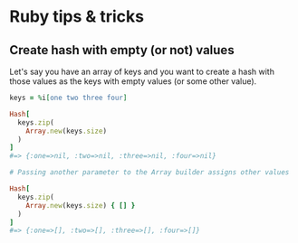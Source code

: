 # Ruby tips & tricks

## Create hash with empty (or not) values

Let's say you have an array of keys and you want to create a hash with those values as the keys with empty values (or some other value).

```ruby
keys = %i[one two three four]

Hash[
  keys.zip(
    Array.new(keys.size)
  )
]
#=> {:one=>nil, :two=>nil, :three=>nil, :four=>nil}

# Passing another parameter to the Array builder assigns other values

Hash[
  keys.zip(
    Array.new(keys.size) { [] }
  )
]
#=> {:one=>[], :two=>[], :three=>[], :four=>[]}
```
